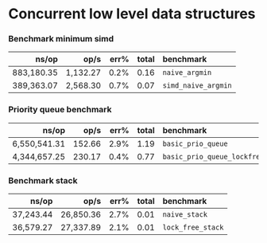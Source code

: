 # Concurrent low level data structures

### Benchmark minimum simd

|               ns/op |                op/s |    err% |     total | benchmark
|--------------------:|--------------------:|--------:|----------:|:----------
|          883,180.35 |            1,132.27 |    0.2% |      0.16 | `naive_argmin`
|          389,363.07 |            2,568.30 |    0.7% |      0.07 | `simd_naive_argmin`

### Priority queue benchmark 

|               ns/op |                op/s |    err% |     total | benchmark
|--------------------:|--------------------:|--------:|----------:|:----------
|        6,550,541.31 |              152.66 |    2.9% |      1.19 | `basic_prio_queue`
|        4,344,657.25 |              230.17 |    0.4% |      0.77 | `basic_prio_queue_lockfree`

### Benchmark stack

|               ns/op |                op/s |    err% |     total | benchmark
|--------------------:|--------------------:|--------:|----------:|:----------
|           37,243.44 |           26,850.36 |    2.7% |      0.01 | `naive_stack`
|           36,579.27 |           27,337.89 |    2.1% |      0.01 | `lock_free_stack`
